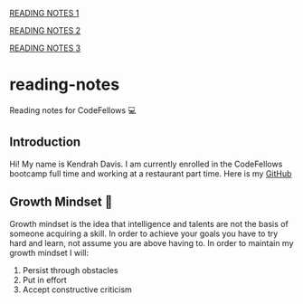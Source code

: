 [READING NOTES 1](https://davisken6.github.io/reading-notes/readingnotes1)

[READING NOTES 2](https://davisken6.github.io/reading-notes/readingnotes2)

[READING NOTES 3](https://davisken6.github.io/reading-notes/readingnotes3)


# reading-notes
Reading notes for CodeFellows 💻

## Introduction
Hi! My name is Kendrah Davis. I am currently enrolled in the CodeFellows bootcamp full time and working at a restaurant part time. Here is my [GitHub](https://github.com/davisken6)

## **Growth Mindset** 🧠
Growth mindset is the idea that intelligence and talents are not the basis of someone acquiring a skill. In order to achieve your goals you have to try hard and learn, not assume you are above having to. In order to maintain my growth mindset I will:
1. Persist through obstacles
2. Put in effort
3. Accept constructive criticism
